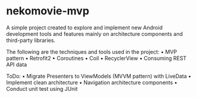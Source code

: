 # nekomovie-mvp

A simple project created to explore and implement new Android development tools and features mainly on architecture components and third-party libraries.

The following are the techniques and tools used in the project:
•	MVP pattern
•	Retrofit2
•	Coroutines
•	Coil
•	RecyclerView
•	Consuming REST API data

ToDo:
•	Migrate Presenters to ViewModels (MVVM pattern) with LiveData
•	Implement clean architecture
•	Navigation architecture components
•	Conduct unit test using JUnit

